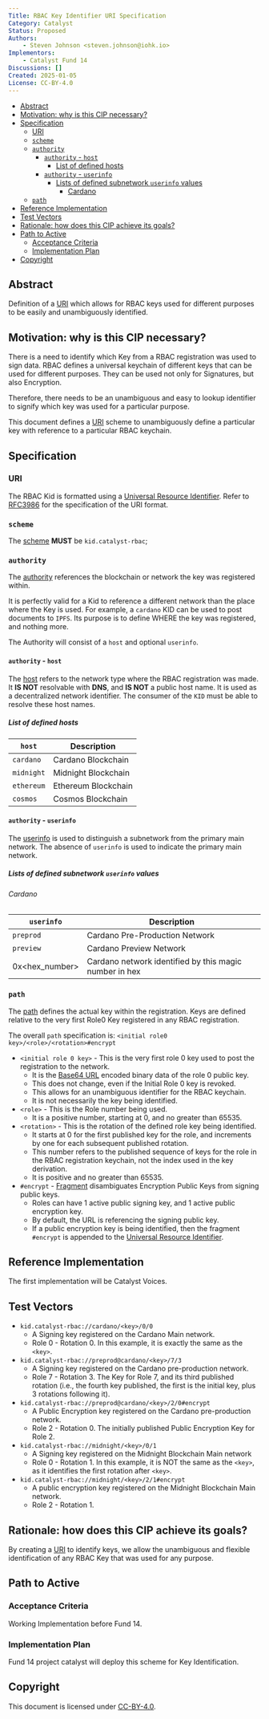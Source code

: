 ```yaml
---
Title: RBAC Key Identifier URI Specification
Category: Catalyst
Status: Proposed
Authors:
    - Steven Johnson <steven.johnson@iohk.io>
Implementors:
    - Catalyst Fund 14
Discussions: []
Created: 2025-01-05
License: CC-BY-4.0
---
```


* [Abstract](#abstract)
* [Motivation: why is this CIP necessary?](#motivation-why-is-this-cip-necessary)
* [Specification](#specification)
  * [URI](#uri)
  * [`scheme`](#scheme)
  * [`authority`](#authority)
    * [`authority` - `host`](#authority---host)
      * [List of defined hosts](#list-of-defined-hosts)
    * [`authority` - `userinfo`](#authority---userinfo)
      * [Lists of defined subnetwork `userinfo` values](#lists-of-defined-subnetwork-userinfo-values)
        * [Cardano](#cardano)
  * [`path`](#path)
* [Reference Implementation](#reference-implementation)
* [Test Vectors](#test-vectors)
* [Rationale: how does this CIP achieve its goals?](#rationale-how-does-this-cip-achieve-its-goals)
* [Path to Active](#path-to-active)
  * [Acceptance Criteria](#acceptance-criteria)
  * [Implementation Plan](#implementation-plan)
* [Copyright](#copyright)

## Abstract

Definition of a [URI] which allows for RBAC keys used for different purposes to be easily and
unambiguously identified.

## Motivation: why is this CIP necessary?

There is a need to identify which Key from a RBAC registration was used to sign data.
RBAC defines a universal keychain of different keys that can be used for different purposes.
They can be used not only for Signatures, but also Encryption.

Therefore, there needs to be an unambiguous and easy to lookup identifier to signify which key was
used for a particular purpose.

This document defines a [URI] scheme to unambiguously define a particular key with reference to a
particular RBAC keychain.

## Specification

### URI

The RBAC Kid is formatted using a [Universal Resource Identifier].
Refer to [RFC3986] for the specification of the URI format.

### `scheme`

The [scheme](https://datatracker.ietf.org/doc/html/rfc3986#section-3.1) **MUST** be `kid.catalyst-rbac`;

### `authority`

The [authority](https://datatracker.ietf.org/doc/html/rfc3986#section-3.2) references the blockchain or network
the key was registered within.

It is perfectly valid for a Kid to reference a different network than the place where the Key is used.
For example, a `cardano` KID can be used to post documents to `IPFS`.
Its purpose is to define WHERE the key was registered, and nothing more.

The Authority will consist of a `host` and optional `userinfo`.

#### `authority` - `host`

The [host](https://datatracker.ietf.org/doc/html/rfc3986#section-3.2.2)
refers to the network type where the RBAC registration was made.
It **IS NOT** resolvable with **DNS**, and **IS NOT** a public host name.
It is used as a decentralized network identifier.
The consumer of the `KID` must be able to resolve these host names.

##### List of defined hosts

| `host` | Description |
| --- | --- |
| `cardano` | Cardano Blockchain |
| `midnight` | Midnight Blockchain |
| `ethereum` | Ethereum Blockchain |
| `cosmos` | Cosmos Blockchain |

#### `authority` - `userinfo`

The [userinfo](https://datatracker.ietf.org/doc/html/rfc3986#section-3.2.1)
is used to distinguish a subnetwork from the primary main network.
The absence of `userinfo` is used to indicate the primary main network.

##### Lists of defined subnetwork `userinfo` values

###### Cardano

| `userinfo` | Description |
| --- | --- |
| `preprod` | Cardano Pre-Production Network |
| `preview` | Cardano Preview Network |
| 0x<hex_number>  | Cardano network identified by this magic number in hex |

### `path`

The [path](https://datatracker.ietf.org/doc/html/rfc3986#section-3.3) defines the actual key within the registration.
Keys are defined relative to the very first Role0 Key registered in any RBAC registration.

The overall `path` specification is: `<initial role0 key>/<role>/<rotation>#encrypt`

* `<initial role 0 key>` - This is the very first role 0 key used to post the registration to the network.
  * It is the [Base64 URL] encoded binary data of the role 0 public key.
  * This does not change, even if the Initial Role 0 key is revoked.
  * This allows for an unambiguous identifier for the RBAC keychain.
  * It is not necessarily the key being identified.
* `<role>` - This is the Role number being used.
  * It is a positive number, starting at 0, and no greater than 65535.
* `<rotation>` - This is the rotation of the defined role key being identified.
  * It starts at 0 for the first published key for the role, and increments by one for each subsequent published rotation.
  * This number refers to the published sequence of keys for the role in the RBAC registration keychain,
  not the index used in the key derivation.
  * It is positive and no greater than 65535.
* `#encrypt` - [Fragment](https://datatracker.ietf.org/doc/html/rfc3986#section-3.5)
  disambiguates Encryption Public Keys from signing public keys.
  * Roles can have 1 active public signing key, and 1 active public encryption key.
  * By default, the URL is referencing the signing public key.
  * If a public encryption key is being identified, then the fragment `#encrypt` is appended to the [Universal Resource Identifier].

## Reference Implementation

The first implementation will be Catalyst Voices.

## Test Vectors

* `kid.catalyst-rbac://cardano/<key>/0/0`
  * A Signing key registered on the Cardano Main network.
  * Role 0 - Rotation 0.
  In this example, it is exactly the same as the `<key>`.
* `kid.catalyst-rbac://preprod@cardano/<key>/7/3`
  * A Signing key registered on the Cardano pre-production network.
  * Role 7 - Rotation 3.
  The Key for Role 7, and its third published rotation
  (i.e., the fourth key published, the first is the initial key, plus 3 rotations following it).
* `kid.catalyst-rbac://preprod@cardano/<key>/2/0#encrypt`
  * A Public Encryption key registered on the Cardano pre-production network.
  * Role 2 - Rotation 0.
  The initially published Public Encryption Key for Role 2.
* `kid.catalyst-rbac://midnight/<key>/0/1`
  * A Signing key registered on the Midnight Blockchain Main network
  * Role 0 - Rotation 1.
  In this example, it is NOT the same as the `<key>`, as it identifies the first rotation after `<key>`.
* `kid.catalyst-rbac://midnight/<key>/2/1#encrypt`
  * A public encryption key registered on the Midnight Blockchain Main network.
  * Role 2 - Rotation 1.

## Rationale: how does this CIP achieve its goals?

By creating a [URI] to identify keys,
we allow the unambiguous and flexible identification of any RBAC Key that was used for any purpose.

## Path to Active

### Acceptance Criteria

Working Implementation before Fund 14.

### Implementation Plan

Fund 14 project catalyst will deploy this scheme for Key Identification.

## Copyright

This document is licensed under [CC-BY-4.0](https://creativecommons.org/licenses/by/4.0/legalcode).

[URI]: https://datatracker.ietf.org/doc/html/rfc3986
[Universal Resource Identifier]: https://datatracker.ietf.org/doc/html/rfc3986
[RFC3986]: https://datatracker.ietf.org/doc/html/rfc3986
[Base64 URL]: https://datatracker.ietf.org/doc/html/rfc4648#section-5
